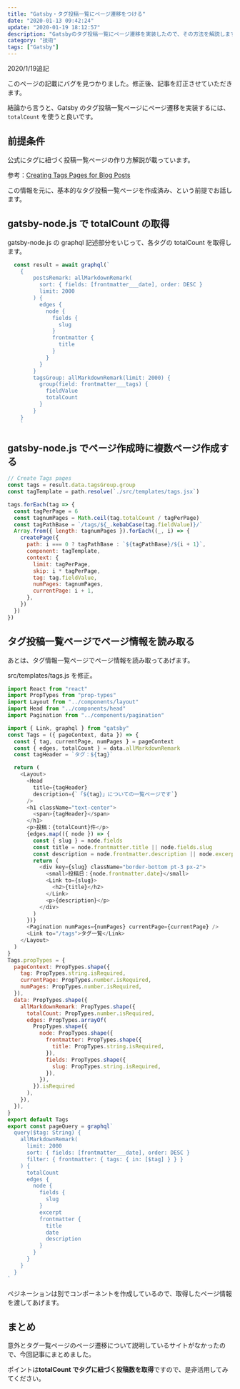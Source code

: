 ```yaml
---
title: "Gatsby・タグ投稿一覧にページ遷移をつける"
date: "2020-01-13 09:42:24"
update: "2020-01-19 18:12:57"
description: "Gatsbyのタグ投稿一覧にページ遷移を実装したので、その方法を解説します。"
category: "技術"
tags: ["Gatsby"]
---
```


2020/1/19追記

このページの記載にバグを見つかりました。修正後、記事を訂正させていただきます。

結論から言うと、Gatsby のタグ投稿一覧ページにページ遷移を実装するには、 `totalCount` を使うと良いです。

## 前提条件

公式にタグに紐づく投稿一覧ページの作り方解説が載っています。

参考：[Creating Tags Pages for Blog Posts](https://www.gatsbyjs.org/docs/adding-tags-and-categories-to-blog-posts/)

この情報を元に、基本的なタグ投稿一覧ページを作成済み、という前提でお話します。

## gatsby-node.js で totalCount の取得

gatsby-node.js の graphql 記述部分をいじって、各タグの totalCount を取得します。

```jsx{21}:title=gatsby-node.js
  const result = await graphql(`
    {
        postsRemark: allMarkdownRemark(
          sort: { fields: [frontmatter___date], order: DESC }
          limit: 2000
        ) {
          edges {
            node {
              fields {
                slug
              }
              frontmatter {
                title
              }
            }
          }
        }
        tagsGroup: allMarkdownRemark(limit: 2000) {
          group(field: frontmatter___tags) {
            fieldValue
            totalCount
          }
        }
    }
    `
```

## gatsby-node.js でページ作成時に複数ページ作成する

```jsx{6-7,9,11,14-15,17-18}:title=gatsby-node.js
// Create Tags pages
const tags = result.data.tagsGroup.group
const tagTemplate = path.resolve(`./src/templates/tags.jsx`)

tags.forEach(tag => {
  const tagPerPage = 6
  const tagnumPages = Math.ceil(tag.totalCount / tagPerPage)
  const tagPathBase = `/tags/${_.kebabCase(tag.fieldValue)}/`
  Array.from({ length: tagnumPages }).forEach((_, i) => {
    createPage({
      path: i === 0 ? tagPathBase : `${tagPathBase}/${i + 1}`,
      component: tagTemplate,
      context: {
        limit: tagPerPage,
        skip: i * tagPerPage,
        tag: tag.fieldValue,
        numPages: tagnumPages,
        currentPage: i + 1,
      },
    })
  })
})
```

## タグ投稿一覧ページでページ情報を読み取る

あとは、タグ情報一覧ページでページ情報を読み取ってあげます。

src/templates/tags.js を修正。

```jsx{9,37,45-46}:title=tags.js
import React from "react"
import PropTypes from "prop-types"
import Layout from "../components/layout"
import Head from "../components/head"
import Pagination from "../components/pagination"

import { Link, graphql } from "gatsby"
const Tags = ({ pageContext, data }) => {
  const { tag, currentPage, numPages } = pageContext
  const { edges, totalCount } = data.allMarkdownRemark
  const tagHeader = `タグ：${tag}`

  return (
    <Layout>
      <Head
        title={tagHeader}
        description={`「${tag}」についての一覧ページです`}
      />
      <h1 className="text-center">
        <span>{tagHeader}</span>
      </h1>
      <p>投稿：{totalCount}件</p>
      {edges.map(({ node }) => {
        const { slug } = node.fields
        const title = node.frontmatter.title || node.fields.slug
        const description = node.frontmatter.description || node.excerpt
        return (
          <div key={slug} className="border-bottom pt-3 px-2">
            <small>投稿日：{node.frontmatter.date}</small>
            <Link to={slug}>
              <h2>{title}</h2>
            </Link>
            <p>{description}</p>
          </div>
        )
      })}
      <Pagination numPages={numPages} currentPage={currentPage} />
      <Link to="/tags">タグ一覧</Link>
    </Layout>
  )
}
Tags.propTypes = {
  pageContext: PropTypes.shape({
    tag: PropTypes.string.isRequired,
    currentPage: PropTypes.number.isRequired,
    numPages: PropTypes.number.isRequired,
  }),
  data: PropTypes.shape({
    allMarkdownRemark: PropTypes.shape({
      totalCount: PropTypes.number.isRequired,
      edges: PropTypes.arrayOf(
        PropTypes.shape({
          node: PropTypes.shape({
            frontmatter: PropTypes.shape({
              title: PropTypes.string.isRequired,
            }),
            fields: PropTypes.shape({
              slug: PropTypes.string.isRequired,
            }),
          }),
        }).isRequired
      ),
    }),
  }),
}
export default Tags
export const pageQuery = graphql`
  query($tag: String) {
    allMarkdownRemark(
      limit: 2000
      sort: { fields: [frontmatter___date], order: DESC }
      filter: { frontmatter: { tags: { in: [$tag] } } }
    ) {
      totalCount
      edges {
        node {
          fields {
            slug
          }
          excerpt
          frontmatter {
            title
            date
            description
          }
        }
      }
    }
  }
`
```

ペジネーションは別でコンポーネントを作成しているので、取得したページ情報を渡してあげます。

## まとめ

意外とタグ一覧ページのページ遷移について説明しているサイトがなかったので、今回記事にまとめました。

ポイントは**totalCount でタグに紐づく投稿数を取得**ですので、是非活用してみてください。
